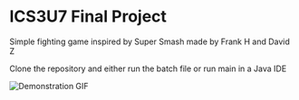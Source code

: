 # ICS3U7 Final Project
Simple fighting game inspired by Super Smash made by Frank H and David Z

Clone the repository and either run the batch file or run main in a Java IDE

![Demonstration GIF](Demo.gif)


